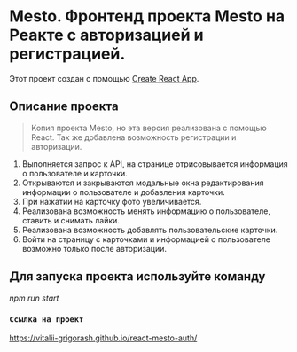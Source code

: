 # Mesto. Фронтенд проекта Mesto на Реакте с авторизацией и регистрацией.

Этот проект создан с помощью [Create React App](https://github.com/facebook/create-react-app).

## Описание проекта

> Копия проекта Mesto, но эта версия реализована с помощью React.
> Так же добавлена возможность регистрации и авторизации.

1. Выполняется запрос к API, на странице отрисовывается информация о пользователе и карточки.
2. Открываются и закрываются модальные окна редактирования информации о пользователе и добавления карточки. 
3. При нажатии на карточку фото увеличивается.
4. Реализована возможность менять информацию о пользователе, ставить и снимать лайки.
5. Реализована возможность добавлять пользовательские карточки.
6. Войти на страницу с карточками и информацией о пользователе возможно только после авторизации.

## Для запуска проекта используйте команду
*npm run start*

### `Ссылка на проект`

https://vitalii-grigorash.github.io/react-mesto-auth/